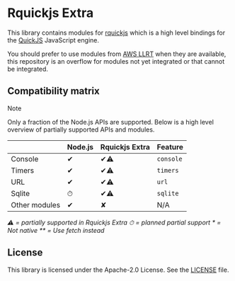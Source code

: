 # Rquickjs Extra

This library contains modules for [rquickjs](https://github.com/DelSkayn/rquickjs) which is a high level bindings for the [QuickJS](https://bellard.org/quickjs/) JavaScript engine.

You should prefer to use modules from [AWS LLRT](https://github.com/awslabs/llrt/tree/main/llrt_modules) when they are available, this repository is an overflow for modules not yet integrated or that cannot be integrated.

## Compatibility matrix

> [!NOTE]
> Only a fraction of the Node.js APIs are supported. Below is a high level overview of partially supported APIs and modules.

|               | Node.js | Rquickjs Extra | Feature   |
| ------------- | ------- | -------------- | --------- |
| Console       | ✔︎      | ✔︎⚠️           | `console` |
| Timers        | ✔︎      | ✔︎⚠️           | `timers`  |
| URL           | ✔︎      | ✔︎⚠️           | `url`     |
| Sqlite        | ⏱       | ✔︎⚠️           | `sqlite`  |
| Other modules | ✔︎      | ✘              | N/A       |

_⚠️ = partially supported in Rquickjs Extra_
_⏱ = planned partial support_
_\* = Not native_
_\*\* = Use fetch instead_

## License

This library is licensed under the Apache-2.0 License. See the [LICENSE](LICENSE) file.
